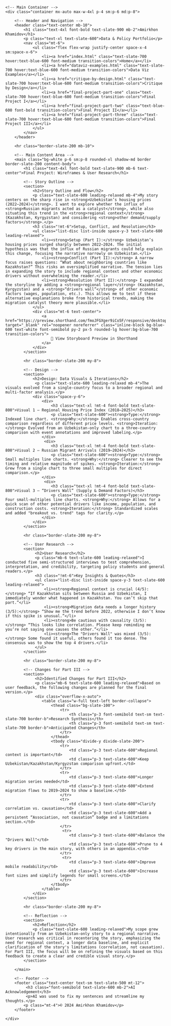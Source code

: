 <!DOCTYPE html>
<html lang="en">
<head>
    <meta charset="UTF-8">
    <meta name="viewport" content="width=device-width, initial-scale=1.0">
    <title>Final Project II | Amirkhon Khamidov's Portfolio</title>
    <script src="https://cdn.tailwindcss.com"></script>
    <link rel="preconnect" href="https://fonts.googleapis.com">
    <link rel="preconnect" href="https://fonts.gstatic.com" crossorigin>
    <link href="https://fonts.googleapis.com/css2?family=Inter:wght@400;500;700&display=swap" rel="stylesheet">
    <style>
        body {
            font-family: 'Inter', sans-serif;
        }
        .content-body h2 {
            font-size: 1.875rem; /* 3xl */
            font-weight: 700;
            color: #1e293b; /* slate-900 */
            margin-bottom: 1.5rem; /* mb-6 */
            margin-top: 2.5rem; /* mt-10 */
        }
        .content-body h3 {
            font-size: 1.5rem; /* 2xl */
            font-weight: 700;
            color: #1e293b; /* slate-900 */
            margin-bottom: 1rem; /* mb-4 */
            margin-top: 2rem; /* mt-8 */
        }
        .content-body blockquote {
            border-left: 4px solid #cbd5e1; /* slate-300 */
            padding-left: 1rem;
            margin: 1.5rem 0;
            color: #475569; /* slate-600 */
            font-style: italic;
        }
    </style>
</head>
<body class="bg-slate-50 text-slate-800">

    <!-- Main Container -->
    <div class="container mx-auto max-w-4xl p-4 sm:p-6 md:p-8">

        <!-- Header and Navigation -->
        <header class="text-center mb-10">
            <h1 class="text-4xl font-bold text-slate-900 mb-2">Amirkhon Khamidov</h1>
            <p class="text-xl text-slate-600">Data & Policy Portfolio</p>
            <nav class="mt-6">
                <ul class="flex flex-wrap justify-center space-x-4 sm:space-x-6">
                    <li><a href="index.html" class="text-slate-700 hover:text-blue-600 font-medium transition-colors">Home</a></li>
                    <li><a href="dataviz-examples.html" class="text-slate-700 hover:text-blue-600 font-medium transition-colors">Data Viz Examples</a></li>
                    <li><a href="critique-by-design.html" class="text-slate-700 hover:text-blue-600 font-medium transition-colors">Critique by Design</a></li>
                    <li><a href="final-project-part-one" class="text-slate-700 hover:text-blue-600 font-medium transition-colors">Final Project I</a></li>
                    <li><a href="final-project-part-two" class="text-blue-600 font-bold transition-colors">Final Project II</a></li>
                    <li><a href="final-project-part-three" class="text-slate-700 hover:text-blue-600 font-medium transition-colors">Final Project III</a></li>
                </ul>
            </nav>
        </header>

        <hr class="border-slate-200 mb-10">

        <!-- Main Content Area -->
        <main class="bg-white p-6 sm:p-8 rounded-xl shadow-md border border-slate-200 content-body">
            <h1 class="text-4xl font-bold text-slate-900 mb-6 text-center">Final Project: Wireframes & User Research</h1>
            
            <!-- Story Outline -->
            <section>
                <h2>Story Outline and Flow</h2>
                <p class="text-slate-600 leading-relaxed mb-4">My story centers on the sharp rise in <strong>Uzbekistan’s housing prices (2022–2024)</strong>. I want to explore whether the influx of <strong>Russian migrants acted as a catalyst</strong>, while also situating this trend in the <strong>regional context</strong> (Kazakhstan, Kyrgyzstan) and considering <strong>other demand/supply factors</strong>.</p>
                <h3 class="!mt-6">Setup, Conflict, and Resolution</h3>
                <ul class="list-disc list-inside space-y-3 text-slate-600 leading-relaxed">
                    <li><strong>Setup (Part I):</strong> Uzbekistan’s housing prices surged sharply between 2022–2024. The initial hypothesis was that the influx of Russian migrants could help explain this change, focusing the narrative narrowly on Uzbekistan.</li>
                    <li><strong>Conflict (Part II):</strong> A narrow focus raises questions: “What about neighboring countries like Kazakhstan?” This risks an oversimplified narrative. The tension lies in expanding the story to include regional context and other economic drivers without overwhelming the reader.</li>
                    <li><strong>Resolution (Part II):</strong> I expanded the storyline by adding a <strong>regional layer</strong> (Kazakhstan, Kyrgyzstan) and a <strong>“drivers wall”</strong> of other economic factors (wages, population, etc.). This allows me to test if these alternative explanations broke from historical trends, making the migration catalyst theory more plausible.</li>
                </ul>
                <div class="mt-6 text-center">
                    <a href="https://preview.shorthand.com/fmoJFGXger9iCo5F/responsive/desktop" target="_blank" rel="noopener noreferrer" class="inline-block bg-blue-600 text-white font-semibold py-2 px-5 rounded-lg hover:bg-blue-700 transition-colors">
                        📍 View Storyboard Preview in Shorthand
                    </a>
                </div>
            </section>
            
            <hr class="border-slate-200 my-8">

            <!-- Design -->
            <section>
                <h2>Design: Data Visuals & Iterations</h2>
                 <p class="text-slate-600 leading-relaxed mb-4">The visuals evolved from a single-country focus to a broader regional and multi-factor analysis.</p>
                <div class="space-y-6">
                    <div>
                        <h3 class="text-xl !mt-4 font-bold text-slate-800">Visual 1 — Regional Housing Price Index (2018–2025)</h3>
                        <p class="text-slate-600"><strong>Type:</strong> Indexed line chart. <strong>Why:</strong> Enables cross-country comparison regardless of different price levels. <strong>Iteration:</strong> Evolved from an Uzbekistan-only chart to a three-country comparison with event annotations and improved labeling.</p>
                    </div>
                     <div>
                        <h3 class="text-xl !mt-4 font-bold text-slate-800">Visual 2 — Russian Migrant Arrivals (2019–2024)</h3>
                        <p class="text-slate-600"><strong>Type:</strong> Small multiples line charts. <strong>Why:</strong> Clearer to see the timing and relative magnitude of spikes. <strong>Iteration:</strong> Grew from a single chart to three small multiples for direct comparison.</p>
                    </div>
                     <div>
                        <h3 class="text-xl !mt-4 font-bold text-slate-800">Visual 3 — “Drivers Wall” (Supply & Demand Factors)</h3>
                        <p class="text-slate-600"><strong>Type:</strong> Four small-multiples line charts. <strong>Why:</strong> Allows for a quick scan of other potential drivers like income, population, and construction costs. <strong>Iteration:</strong> Standardized scales and added "breakout vs. trend" tags for clarity.</p>
                    </div>
                </div>
            </section>

            <hr class="border-slate-200 my-8">

            <!-- User Research -->
            <section>
                 <h2>User Research</h2>
                 <p class="mb-6 text-slate-600 leading-relaxed">I conducted five semi-structured interviews to test comprehension, interpretation, and credibility, targeting policy students and general readers.</p>
                 <h3 class="!mt-6">Key Insights & Quotes</h3>
                 <ul class="list-disc list-inside space-y-3 text-slate-600 leading-relaxed">
                     <li><strong>Regional context is crucial (4/5):</strong> “If Kazakhstan sits between Russia and Uzbekistan, I immediately wonder what happened in Kazakhstan. You can’t skip that part.”</li>
                     <li><strong>Migration data needs a longer history (3/5):</strong> “Show me the trend before 2022, otherwise I don’t know if this spike is unusual.”</li>
                     <li><strong>Be cautious with causality (3/5):</strong> “This looks like correlation. Please keep reminding me you’re not saying one causes the other.”</li>
                     <li><strong>The "Drivers Wall" was mixed (3/5):</strong> Some found it useful, others found it too dense. The consensus was to show the top 4 drivers.</li>
                 </ul>
            </section>
            
            <hr class="border-slate-200 my-8">

            <!-- Changes for Part III -->
            <section>
                 <h2>Identified Changes for Part III</h2>
                 <p class="mb-6 text-slate-600 leading-relaxed">Based on user feedback, the following changes are planned for the final version.</p>
                 <div class="overflow-x-auto">
                    <table class="w-full text-left border-collapse">
                        <thead class="bg-slate-100">
                            <tr>
                                <th class="p-3 font-semibold text-sm text-slate-700 border-b">Research Synthesis</th>
                                <th class="p-3 font-semibold text-sm text-slate-700 border-b">Anticipated Changes</th>
                            </tr>
                        </thead>
                        <tbody class="divide-y divide-slate-200">
                            <tr>
                                <td class="p-3 text-slate-600">Regional context is important</td>
                                <td class="p-3 text-slate-600">Keep Uzbekistan/Kazakhstan/Kyrgyzstan comparison upfront.</td>
                            </tr>
                            <tr>
                                <td class="p-3 text-slate-600">Longer migration series needed</td>
                                <td class="p-3 text-slate-600">Extend migration flows to 2019–2024 to show a baseline.</td>
                            </tr>
                            <tr>
                                <td class="p-3 text-slate-600">Clarify correlation vs. causation</td>
                                <td class="p-3 text-slate-600">Add a persistent “Association, not causation” badge and a limitations section.</td>
                            </tr>
                             <tr>
                                <td class="p-3 text-slate-600">Balance the "Drivers Wall"</td>
                                <td class="p-3 text-slate-600">Prune to 4 key drivers in the main story, with others in an appendix.</td>
                            </tr>
                             <tr>
                                <td class="p-3 text-slate-600">Improve mobile readability</td>
                                <td class="p-3 text-slate-600">Increase font sizes and simplify legends for small screens.</td>
                            </tr>
                        </tbody>
                    </table>
                </div>
            </section>
            
            <hr class="border-slate-200 my-8">
            
            <!-- Reflection -->
            <section>
                <h2>Reflection</h2>
                <p class="text-slate-600 leading-relaxed">My scope grew intentionally from an Uzbekistan-only story to a regional narrative. User research was critical in recentering the story, emphasizing the need for regional context, a longer data baseline, and explicit clarification of the story's limitations (correlation, not causation). For Part III, the focus will be on refining the visuals based on this feedback to create a clear and credible visual story.</p>
            </section>

        </main>
        
        <!-- Footer -->
        <footer class="text-center text-sm text-slate-500 mt-12">
             <h3 class="font-semibold text-slate-600 mb-2">AI Acknowledgement</h3>
             <p>AI was used to fix my sentences and streamline my thoughts.</p>
            <p class="mt-4">© 2024 Amirkhon Khamidov</p>
        </footer>

    </div>
</body>
</html>


